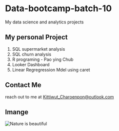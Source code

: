 # Data-bootcamp-batch-10
My data science and analytics projects

## My personal Project

1. SQL supermarket analysis 
2. SQL churn analysis 
3. R programing - Pao ying Chub
4. Looker Dashboard
5. Linear Regregression Mdel using caret

## Contact Me 
reach out to me at Kittiwut_Charoenpon@outlook.com

## Imange 
![Nature is beautiful](https://upload.wikimedia.org/wikipedia/commons/b/b6/Mount_Everest_as_seen_from_Drukair2_PLW_edit_Cropped.jpg)
